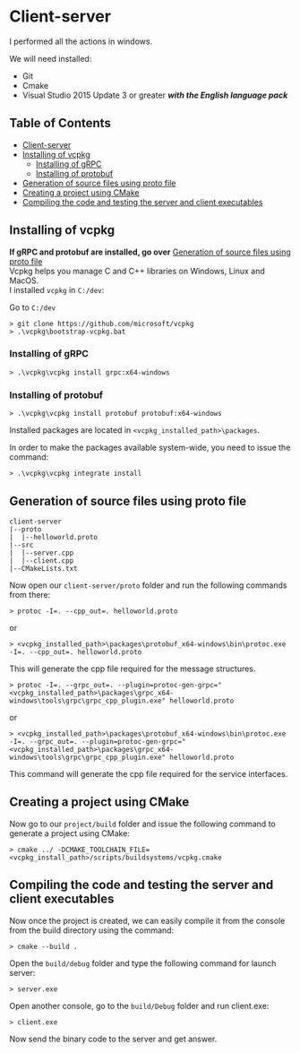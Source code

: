 # Client-server
I performed all the actions in windows.

We will need installed:
- Git
- Cmake
- Visual Studio 2015 Update 3 or greater ***with the English language pack***
## Table of Contents
- [Client-server](#Client-server)
- [Installing of vcpkg](#Installing-of-vcpkg)
  - [Installing of gRPC](#Installing-of-gRPC)
  - [Installing of protobuf](#Installing-of-protobuf)
- [Generation of source files using proto file](#Generation-of-source-files-using-proto-file)
- [Creating a project using CMake](#Creating-a-project-using-CMake)
- [Compiling the code and testing the server and client executables](#Compiling-the-code-and-testing-the-server-and-client-executables)
## Installing of vcpkg
**If gRPC and protobuf are installed, go over** [Generation of source files using proto file](#Generation-of-source-files-using-proto-file)  
Vcpkg helps you manage C and C++ libraries on Windows, Linux and MacOS.  
I installed `vcpkg` in `C:/dev`:

Go to `C:/dev`
```
> git clone https://github.com/microsoft/vcpkg
> .\vcpkg\bootstrap-vcpkg.bat
```
### Installing of gRPC
```
> .\vcpkg\vcpkg install grpc:x64-windows
```
### Installing of protobuf
```
> .\vcpkg\vcpkg install protobuf protobuf:x64-windows
```
Installed packages are located in `<vcpkg_installed_path>\packages`.


In order to make the packages available system-wide, you need to issue the command:
```
> .\vcpkg\vcpkg integrate install
```
## Generation of source files using proto file
```
client-server  
|--proto  
|  |--helloworld.proto  
|--src  
|  |--server.cpp  
|  |--client.cpp  
|--CMakeLists.txt  
```

Now open our `client-server/proto` folder and run the following commands from there:
```
> protoc -I=. --cpp_out=. helloworld.proto
```
or
```
> <vcpkg_installed_path>\packages\protobuf_x64-windows\bin\protoc.exe -I=. --cpp_out=. helloworld.proto
```
This will generate the cpp file required for the message structures.
```
> protoc -I=. --grpc_out=. --plugin=protoc-gen-grpc="<vcpkg_installed_path>\packages\grpc_x64-windows\tools\grpc\grpc_cpp_plugin.exe" helloworld.proto
```
or
```
> <vcpkg_installed_path>\packages\protobuf_x64-windows\bin\protoc.exe -I=. --grpc_out=. --plugin=protoc-gen-grpc="<vcpkg_installed_path>\packages\grpc_x64-windows\tools\grpc\grpc_cpp_plugin.exe" helloworld.proto
```
This command will generate the cpp file required for the service interfaces.
## Creating a project using CMake
Now go to our `project/build` folder and issue the following command to generate a project using CMake:
```
> cmake ../ -DCMAKE_TOOLCHAIN_FILE=<vcpkg_install_path>/scripts/buildsystems/vcpkg.cmake
```
## Compiling the code and testing the server and client executables
Now once the project is created, we can easily compile it from the console from the build directory using the command:
```
> cmake --build .
```
Open the `build/debug` folder and type the following command for launch server:
```
> server.exe
```
Open another console, go to the `build/Debug` folder and run client.exe:
```
> client.exe
```
Now send the binary code to the server and get answer.
